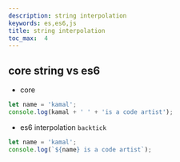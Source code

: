 ```yaml
---
description: string interpolation
keywords: es,es6,js
title: string interpolation
toc_max:  4
---
```



## core string vs es6

* core

```js
let name = 'kamal';
console.log(kamal + ' ' + 'is a code artist');
```

* es6 interpolation `backtick`

```js
let name = 'kamal';
console.log(`${name} is a code artist`);

```
